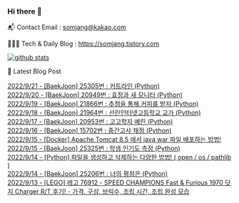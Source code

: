 ### Hi there 👋

📬  Contact Email : somjang@kakao.com

👨🏻‍💻  Tech & Daily Blog : https://somjang.tistory.com

[![github stats](https://github-readme-stats.vercel.app/api?username=SOMJANG&show_icons=true&hide_border=False)](https://somjang.tistory.com)

🤩 Latest Blog Post

[2022/9/21 - [BaekJoon] 25305번 : 커트라인 (Python)](https://somjang.tistory.com/entry/BaekJoon-25305%EB%B2%88-%EC%BB%A4%ED%8A%B8%EB%9D%BC%EC%9D%B8-Python) <br>
[2022/9/20 - [BaekJoon] 20949번 : 효정과 새 모니터 (Python)](https://somjang.tistory.com/entry/BaekJoon-20949%EB%B2%88-%ED%9A%A8%EC%A0%95%EA%B3%BC-%EC%83%88-%EB%AA%A8%EB%8B%88%ED%84%B0-Python) <br>
[2022/9/19 - [BaekJoon] 21866번 : 추첨을 통해 커피를 받자 (Python)](https://somjang.tistory.com/entry/BaekJoon-21866%EB%B2%88-%EC%B6%94%EC%B2%A8%EC%9D%84-%ED%86%B5%ED%95%B4-%EC%BB%A4%ED%94%BC%EB%A5%BC-%EB%B0%9B%EC%9E%90-Python) <br>
[2022/9/18 - [BaekJoon] 21964번 : 선린인터넷고등학교 교가 (Python)](https://somjang.tistory.com/entry/baekjoon-21964-%EC%84%A0%EB%A6%B0%EC%9D%B8%ED%84%B0%EB%84%B7%EA%B3%A0%EB%93%B1%ED%95%99%EA%B5%90-%EA%B5%90%EA%B0%80-python) <br>
[2022/9/17 - [BaekJoon] 20953번 : 고고학자 예린 (Python)](https://somjang.tistory.com/entry/BaekJoon-20953%EB%B2%88-%EA%B3%A0%EA%B3%A0%ED%95%99%EC%9E%90-%EC%98%88%EB%A6%B0-Python) <br>
[2022/9/16 - [BaekJoon] 15702번 : 중간고사 채점 (Python)](https://somjang.tistory.com/entry/BaekJoon-15702%EB%B2%88-%EC%A4%91%EA%B0%84%EA%B3%A0%EC%82%AC-%EC%B1%84%EC%A0%90-Python) <br>
[2022/9/15 - [Docker] Apache Tomcat 8.5 에서 java war 파일 배포하는 방법!](https://somjang.tistory.com/entry/Docker-Apache-Tomcat-85-%EC%97%90%EC%84%9C-java-war-%ED%8C%8C%EC%9D%BC-%EB%B0%B0%ED%8F%AC%ED%95%98%EB%8A%94-%EB%B0%A9%EB%B2%95) <br>
[2022/9/15 - [BaekJoon] 25325번 : 학생 인기도 측정 (Python)](https://somjang.tistory.com/entry/BaekJoon-25325%EB%B2%88-%ED%95%99%EC%83%9D-%EC%9D%B8%EA%B8%B0%EB%8F%84-%EC%B8%A1%EC%A0%95-Python) <br>
[2022/9/14 - [Python] 파일을 생성하고 삭제하는 다양한 방법! ( open / os / pathlib )](https://somjang.tistory.com/entry/Python-%ED%8C%8C%EC%9D%BC%EC%9D%84-%EC%83%9D%EC%84%B1%ED%95%98%EA%B3%A0-%EC%82%AD%EC%A0%9C%ED%95%98%EB%8A%94-%EB%8B%A4%EC%96%91%ED%95%9C-%EB%B0%A9%EB%B2%95-os-open-pathlib) <br>
[2022/9/14 - [BaekJoon] 25206번 : 너의 평점은 (Python)](https://somjang.tistory.com/entry/BaekJoon-25206%EB%B2%88-%EB%84%88%EC%9D%98-%ED%8F%89%EC%A0%90%EC%9D%80-Python) <br>
[2022/9/13 - [LEGO] 레고 76912 - SPEED CHAMPIONS Fast & Furious 1970 닷지 Charger R/T 후기! - 가격, 구성, 브릭수, 조립 시간, 조립 완성 모습](https://somjang.tistory.com/entry/LEGO-%EB%A0%88%EA%B3%A0-76912-SPEED-CHAMPIONS-Fast-Furious-1970-%EB%8B%B7%EC%A7%80-Charger-RT-%ED%9B%84%EA%B8%B0-%EA%B0%80%EA%B2%A9-%EA%B5%AC%EC%84%B1-%EB%B8%8C%EB%A6%AD%EC%88%98-%EC%A1%B0%EB%A6%BD-%EC%8B%9C%EA%B0%84-%EC%A1%B0%EB%A6%BD-%EC%99%84%EC%84%B1-%EB%AA%A8%EC%8A%B5) <br>
